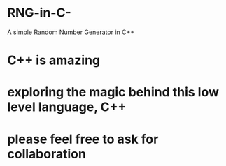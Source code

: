 # RNG-in-C-
A simple Random Number Generator in C++
# C++ is amazing
# exploring the magic behind this low level language, C++
# please feel free to ask for collaboration
